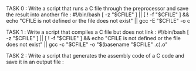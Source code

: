 TASK 0 : Write a script that runs a C file through the preprocessor and save the result into another file :
#!/bin/bash
[ -z "$CFILE" ] || [ ! -f "$CFILE" ] && echo "CFILE is not defined or the file does not exist" || gcc -E "$CFILE" -o c

TASK 1 : Write a script that compiles a C file but does not link :
#!/bin/bash
[ -z "$CFILE" ] || [ ! -f "$CFILE" ] && echo "CFILE is not defined or the file does not exist" || gcc -c "$CFILE" -o "$(basename "$CFILE" .c).o"

TASK 2 : Write a script that generates the assembly code of a C code and save it in an output file :
